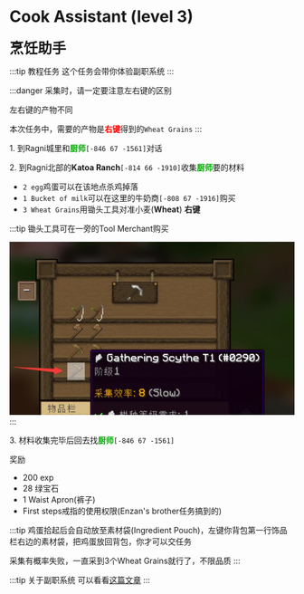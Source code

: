 # Cook Assistant (level 3)
<span style="font-size: 25px;">**烹饪助手**</span>
  
:::tip 教程任务
这个任务会带你体验副职系统
:::

:::danger
采集时，请一定要注意左右键的区别

左右键的产物不同

本次任务中，需要的产物是<font color='red'>**右键**</font>得到的`Wheat Grains`
:::

<span class="stage-index">1.</span> 到Ragni城里和<font color=00AA00>**厨师**</font>`[-846 67 -1561]`对话

<span class="stage-index">2.</span> 到Ragni北部的**Katoa Ranch**`[-814 66 -1910]`收集<font color=00AA00>**厨师**</font>要的材料

   + `2 egg`鸡蛋可以在该地点杀鸡掉落
   + `1 Bucket of milk`可以在这里的牛奶商`[-808 67 -1916]`购买   
   + `3 Wheat Grains`用锄头工具对准小麦(**Wheat**) **右键**

:::tip
锄头工具可在一旁的Tool Merchant购买

![](/assets/img/lvl4-1.jpg)
:::


<span class="stage-index">3.</span> 材料收集完毕后回去找<font color=00AA00>**厨师**</font>`[-846 67 -1561]`

奖励  

+ 200 exp
+ 28 绿宝石
+ 1 Waist Apron(裤子)
+ First steps戒指的使用权限(Enzan's brother任务搞到的)

:::tip
鸡蛋拾起后会自动放至素材袋(Ingredient Pouch)，左键你背包第一行饰品栏右边的素材袋，把鸡蛋放回背包，你才可以交任务

采集有概率失败，一直采到3个Wheat Grains就行了，不限品质
:::

:::tip 关于副职系统
可以看看[这篇文章](/guide/profession.html)
:::